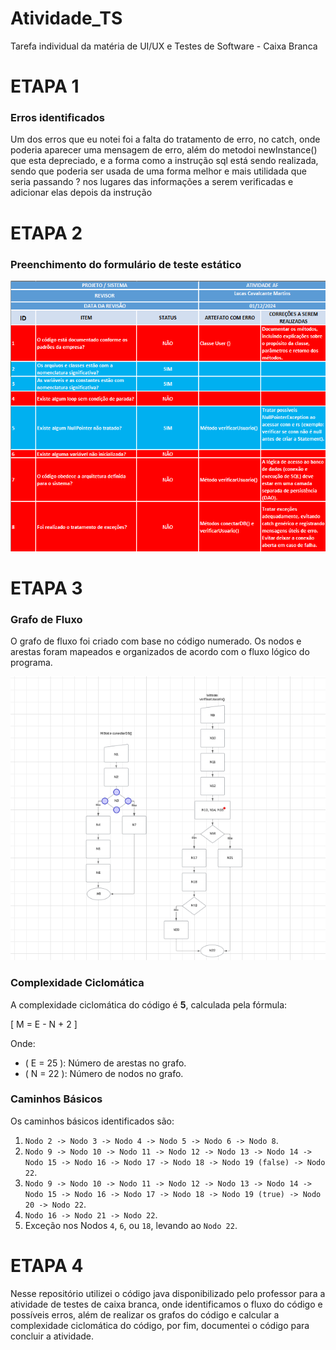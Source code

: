 # Atividade_TS

Tarefa individual da matéria de UI/UX e Testes de Software - Caixa Branca

# ETAPA 1

### Erros identificados

Um dos erros que eu notei foi a falta do tratamento de erro, no catch, onde poderia aparecer uma mensagem de erro, além do metodoi
newInstance() que esta depreciado, e a forma como a instrução sql está sendo realizada, sendo que poderia ser usada de uma forma melhor
e mais utilidada que seria passando ? nos lugares das informações a serem verificadas e adicionar elas depois da instrução

# ETAPA 2

### Preenchimento do formulário de teste estático

![Formulário preenchido](/src/login/teste_caixa_branca.png)

# ETAPA 3

### Grafo de Fluxo

O grafo de fluxo foi criado com base no código numerado. Os nodos e arestas foram mapeados e organizados de acordo com o fluxo lógico do programa.

![Grafo de Fluxo](/src/login/grafo.png)

### Complexidade Ciclomática

A complexidade ciclomática do código é **5**, calculada pela fórmula:

\[ M = E - N + 2 \]

Onde:

- \( E = 25 \): Número de arestas no grafo.
- \( N = 22 \): Número de nodos no grafo.

### Caminhos Básicos

Os caminhos básicos identificados são:

1. `Nodo 2 -> Nodo 3 -> Nodo 4 -> Nodo 5 -> Nodo 6 -> Nodo 8`.
2. `Nodo 9 -> Nodo 10 -> Nodo 11 -> Nodo 12 -> Nodo 13 -> Nodo 14 -> Nodo 15 -> Nodo 16 -> Nodo 17 -> Nodo 18 -> Nodo 19 (false) -> Nodo 22`.
3. `Nodo 9 -> Nodo 10 -> Nodo 11 -> Nodo 12 -> Nodo 13 -> Nodo 14 -> Nodo 15 -> Nodo 16 -> Nodo 17 -> Nodo 18 -> Nodo 19 (true) -> Nodo 20 -> Nodo 22`.
4. `Nodo 16 -> Nodo 21 -> Nodo 22`.
5. Exceção nos Nodos `4`, `6`, ou `18`, levando ao `Nodo 22`.

# ETAPA 4

Nesse repositório utilizei o código java disponibilizado pelo professor para a atividade de testes de caixa branca,
onde identificamos o fluxo do código e possíveis erros, além de realizar os grafos do código e calcular a complexidade 
ciclomática do código, por fim, documentei o código para concluir a atividade.
